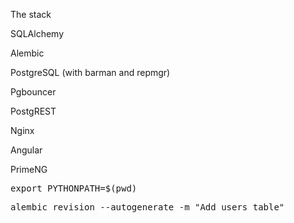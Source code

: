 The stack

SQLAlchemy

Alembic

PostgreSQL (with barman and repmgr)

Pgbouncer

PostgREST

Nginx

Angular

PrimeNG


<pre>
export PYTHONPATH=$(pwd)
</pre>

<pre>
alembic revision --autogenerate -m "Add users table"
</pre>